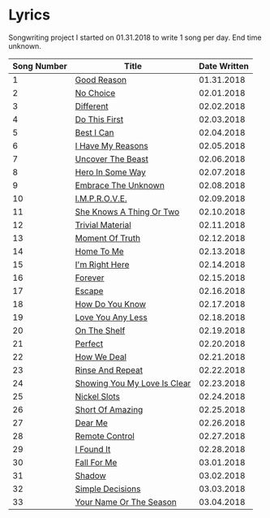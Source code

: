 # Lyrics
Songwriting project I started on 01.31.2018 to write 1 song per day. End time unknown.

| Song Number | Title | Date Written |
|---|---|---|
| 1 |[Good Reason](https://github.com/thisislink/Lyrics/blob/master/Songs/GoodReason.txt)| 01.31.2018
| 2 |[No Choice](https://github.com/thisislink/Lyrics/blob/master/Songs/NoChoice.txt)| 02.01.2018
| 3 |[Different](https://github.com/thisislink/Lyrics/blob/master/Songs/Different.txt)| 02.02.2018
| 4 |[Do This First](https://github.com/thisislink/Lyrics/blob/master/Songs/DoThisFirst.txt)| 02.03.2018
| 5 |[Best I Can](https://github.com/thisislink/Lyrics/blob/master/Songs/BestICan.txt)| 02.04.2018
| 6 |[I Have My Reasons](https://github.com/thisislink/Lyrics/blob/master/Songs/IHaveMyReasons.txt)| 02.05.2018
| 7 |[Uncover The Beast](https://github.com/thisislink/Lyrics/blob/master/Songs/UncoverTheBeast.txt)| 02.06.2018
| 8 |[Hero In Some Way](https://github.com/thisislink/Lyrics/blob/master/Songs/HeroInSomeWay.txt)| 02.07.2018
| 9 |[Embrace The Unknown](https://github.com/thisislink/Lyrics/blob/master/Songs/EmbraceTheUnknown.txt)| 02.08.2018
| 10|[I.M.P.R.O.V.E.](https://github.com/thisislink/Lyrics/blob/master/Songs/I.M.P.R.O.V.E..txt)| 02.09.2018
| 11|[She Knows A Thing Or Two](https://github.com/thisislink/Lyrics/blob/master/Songs/SheKnowsAThingOrTwo.txt)| 02.10.2018
| 12|[Trivial Material](https://github.com/thisislink/Lyrics/blob/master/Songs/TrivialMaterial.txt)| 02.11.2018
| 13|[Moment Of Truth](https://github.com/thisislink/Lyrics/blob/master/Songs/MomentOfTruth.txt)| 02.12.2018
| 14|[Home To Me](https://github.com/thisislink/Lyrics/blob/master/Songs/HomeToMe.txt)| 02.13.2018
| 15|[I'm Right Here](https://github.com/thisislink/Lyrics/blob/master/Songs/ImRightHere.txt)| 02.14.2018
| 16|[Forever](https://github.com/thisislink/Lyrics/blob/master/Songs/Forever.txt)| 02.15.2018
| 17|[Escape](https://github.com/thisislink/Lyrics/blob/master/Songs/Escape.txt)| 02.16.2018
| 18|[How Do You Know](https://github.com/thisislink/Lyrics/blob/master/Songs/HowDoYouKnow.txt)| 02.17.2018
| 19|[Love You Any Less](https://github.com/thisislink/Lyrics/blob/master/Songs/LoveYouAnyLess.txt)| 02.18.2018
| 20|[On The Shelf](https://github.com/thisislink/Lyrics/blob/master/Songs/OnTheShelf.txt)| 02.19.2018
| 21|[Perfect](https://github.com/thisislink/Lyrics/blob/master/Songs/Perfect.txt)| 02.20.2018
| 22|[How We Deal](https://github.com/thisislink/Lyrics/blob/master/Songs/HowWeDeal.txt)| 02.21.2018
| 23|[Rinse And Repeat](https://github.com/thisislink/Lyrics/blob/master/Songs/RinseAndRepeat.txt)| 02.22.2018
| 24|[Showing You My Love Is Clear](https://github.com/thisislink/Lyrics/blob/master/Songs/ShowingYouMyLoveIsClear.txt)| 02.23.2018
| 25|[Nickel Slots](https://github.com/thisislink/Lyrics/blob/master/Songs/NickelSlots.txt)| 02.24.2018
| 26|[Short Of Amazing](https://github.com/thisislink/Lyrics/blob/master/Songs/ShortOfAmazing.txt)| 02.25.2018
| 27|[Dear Me](https://github.com/thisislink/Lyrics/blob/master/Songs/DearMe.txt)| 02.26.2018
| 28|[Remote Control](https://github.com/thisislink/Lyrics/blob/master/Songs/RemoteControl.txt)| 02.27.2018
| 29|[I Found It](https://github.com/thisislink/Lyrics/blob/master/Songs/IFoundIt.txt)| 02.28.2018
| 30|[Fall For Me](https://github.com/thisislink/Lyrics/blob/master/Songs/FallForMe.txt)| 03.01.2018
| 31|[Shadow](https://github.com/thisislink/Lyrics/blob/master/Songs/Shadow.txt)| 03.02.2018
| 32|[Simple Decisions](https://github.com/thisislink/Lyrics/blob/master/Songs/SimpleDecisions.txt)| 03.03.2018
| 33|[Your Name Or The Season](https://github.com/thisislink/Lyrics/blob/master/Songs/YourNameOrTheSeason.txt)| 03.04.2018
